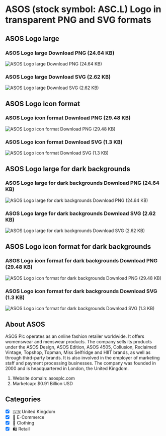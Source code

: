 # ASOS (stock symbol: ASC.L) Logo in transparent PNG and SVG formats

## ASOS Logo large

### ASOS Logo large Download PNG (24.64 KB)

![ASOS Logo large Download PNG (24.64 KB)](/img/orig/ASC.L_BIG-a466f890.png)

### ASOS Logo large Download SVG (2.62 KB)

![ASOS Logo large Download SVG (2.62 KB)](/img/orig/ASC.L_BIG-fe974b53.svg)

## ASOS Logo icon format

### ASOS Logo icon format Download PNG (29.48 KB)

![ASOS Logo icon format Download PNG (29.48 KB)](/img/orig/ASC.L-60198489.png)

### ASOS Logo icon format Download SVG (1.3 KB)

![ASOS Logo icon format Download SVG (1.3 KB)](/img/orig/ASC.L-c5d5788c.svg)

## ASOS Logo large for dark backgrounds

### ASOS Logo large for dark backgrounds Download PNG (24.64 KB)

![ASOS Logo large for dark backgrounds Download PNG (24.64 KB)](/img/orig/ASC.L_BIG.D-783fd9b6.png)

### ASOS Logo large for dark backgrounds Download SVG (2.62 KB)

![ASOS Logo large for dark backgrounds Download SVG (2.62 KB)](/img/orig/ASC.L_BIG.D-c28b8f8a.svg)

## ASOS Logo icon format for dark backgrounds

### ASOS Logo icon format for dark backgrounds Download PNG (29.48 KB)

![ASOS Logo icon format for dark backgrounds Download PNG (29.48 KB)](/img/orig/ASC.L.D-6cbd2331.png)

### ASOS Logo icon format for dark backgrounds Download SVG (1.3 KB)

![ASOS Logo icon format for dark backgrounds Download SVG (1.3 KB)](/img/orig/ASC.L.D-30f9be34.svg)

## About ASOS

ASOS Plc operates as an online fashion retailer worldwide. It offers womenswear and menswear products. The company sells its products under the ASOS Design, ASOS Edition, ASOS 4505, Collusion, Reclaimed Vintage, Topshop, Topman, Miss Selfridge and HIIT brands, as well as through third-party brands. It is also involved in the employer of marketing staff and payment processing businesses. The company was founded in 2000 and is headquartered in London, the United Kingdom.

1. Website domain: asosplc.com
2. Marketcap: $0.91 Billion USD


## Categories
- [x] 🇬🇧 United Kingdom
- [x] 🛒 E-Commerce
- [x] 👚 Clothing
- [x] 🛍️ Retail
